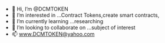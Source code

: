 - 👋 Hi, I’m @DCMTOKEN
- 👀 I’m interested in ...Contract Tokens,create smart contracts,
- 🌱 I’m currently learning ...researching 
- 💞️ I’m looking to collaborate on ...subject of interest 
- 📫 www.DCMTOKEN@yahoo.com
<!---
DCMTOKEN/DCMTOKEN is a ✨ special ✨ repository because its `README.md` (this file) appears on your GitHub profile.
You can click the Preview link to take a look at your changes.
--->
